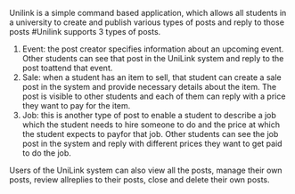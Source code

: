 Unilink is a simple command based application, which allows all students in a university to create and publish various types of posts and reply to those posts
#Unilink supports 3 types of posts.
1. Event: the post creator specifies information about an upcoming event. Other students can see that post in the UniLink system and reply to the post toattend that event.
2. Sale: when a student has an item to sell, that student can create a sale post in the system and provide necessary details about the item. The post is visible to other students and each of them can reply with a price they want to pay for the item.
3. Job: this is another type of post to enable a student to describe a job which the student needs to hire someone to do and the price at which the student expects to payfor that job. Other students can see the job post in the system and reply with different prices they want to get paid to do the job.

Users of the UniLink system can also view all the posts, manage their own posts, review allreplies to their posts, close and delete their own posts. 
